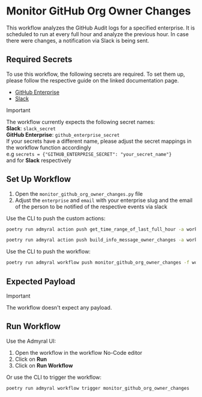 # Monitor GitHub Org Owner Changes

This workflow analyzes the GitHub Audit logs for a specified enterprise.
It is scheduled to run at every full hour and analyze the previous hour.
In case there were changes, a notification via Slack is being sent.

## Required Secrets

To use this workflow, the following secrets are required. To set them up, please follow the respective guide on the linked documentation page.

- [GitHub Enterprise](https://docs.admyral.dev/integrations/github/github)
- [Slack](https://docs.admyral.dev/integrations/slack/slack)

> [!IMPORTANT]
> The workflow currently expects the following secret names: \
> **Slack**: `slack_secret` \
> **GitHub Enterprise**: `github_enterprise_secret` \
> If your secrets have a different name, please adjust the secret mappings in the workflow function accordingly \
> e.g `secrets = {"GITHUB_ENTERPRISE_SECRET": "your_secret_name"}` \
> and for **Slack** respectively

## Set Up Workflow

1. Open the `monitor_github_org_owner_changes.py` file
2. Adjust the `enterprise` and `email` with your enterprise slug and the email of the person to be notified of the respective events via slack

Use the CLI to push the custom actions:

```bash
poetry run admyral action push get_time_range_of_last_full_hour -a workflows/monitor_github_org_owner_changes/monitor_github_org_owner_changes.py
```

```bash
poetry run admyral action push build_info_message_owner_changes -a workflows/monitor_github_org_owner_changes/monitor_github_org_owner_changes.py
```

Use the CLI to push the workflow:

```bash
poetry run admyral workflow push monitor_github_org_owner_changes -f workflows/monitor_github_org_owner_changes/monitor_github_org_owner_changes.py --activate
```

## Expected Payload

> [!IMPORTANT]
> The workflow doesn't expect any payload.

## Run Workflow

Use the Admyral UI:

1. Open the workflow in the workflow No-Code editor
2. Click on **Run**
3. Click on **Run Workflow**

Or use the CLI to trigger the workflow:

```bash
poetry run admyral workflow trigger monitor_github_org_owner_changes
```
